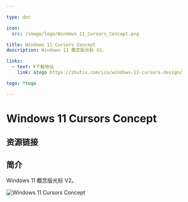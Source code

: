 ```yaml
---

type: doc

icon:
  src: /image/logo/Windows_11_Cursors_Concept.png

title: Windows 11 Cursors Concept
description: Windows 11 概念版光标 V2。

links:
  - text: ⏬下载地址
    link: &togo https://zhutix.com/ico/windows-11-cursors-design/

togo: *togo

---
```


<ShowLogo />

# Windows 11 Cursors Concept

<ShowBreadcrumb />

## 资源链接

<ShowLinks />

## 简介

Windows 11 概念版光标 V2。

![Windows 11 Cursors Concept](/image/cursors/win11_concept.png)
